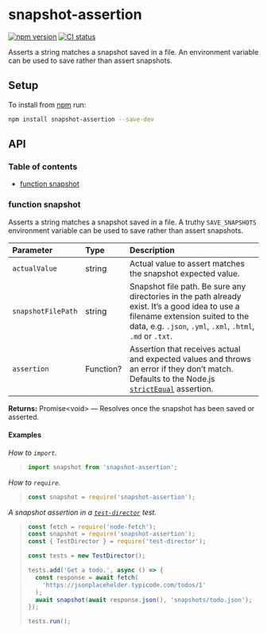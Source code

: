 # snapshot-assertion

[![npm version](https://badgen.net/npm/v/snapshot-assertion)](https://npm.im/snapshot-assertion) [![CI status](https://github.com/jaydenseric/snapshot-assertion/workflows/CI/badge.svg)](https://github.com/jaydenseric/snapshot-assertion/actions)

Asserts a string matches a snapshot saved in a file. An environment variable can be used to save rather than assert snapshots.

## Setup

To install from [npm](https://npmjs.com) run:

```sh
npm install snapshot-assertion --save-dev
```

## API

### Table of contents

- [function snapshot](#function-snapshot)

### function snapshot

Asserts a string matches a snapshot saved in a file. A truthy `SAVE_SNAPSHOTS` environment variable can be used to save rather than assert snapshots.

| Parameter | Type | Description |
| :-- | :-- | :-- |
| `actualValue` | string | Actual value to assert matches the snapshot expected value. |
| `snapshotFilePath` | string | Snapshot file path. Be sure any directories in the path already exist. It’s a good idea to use a filename extension suited to the data, e.g. `.json`, `.yml`, `.xml`, `.html`, `.md` or `.txt`. |
| `assertion` | Function? | Assertion that receives actual and expected values and throws an error if they don’t match. Defaults to the Node.js [`strictEqual`](https://nodejs.org/api/assert.html#assert_assert_strictequal_actual_expected_message) assertion. |

**Returns:** Promise&lt;void> — Resolves once the snapshot has been saved or asserted.

#### Examples

_How to `import`._

> ```js
> import snapshot from 'snapshot-assertion';
> ```

_How to `require`._

> ```js
> const snapshot = require('snapshot-assertion');
> ```

_A snapshot assertion in a [`test-director`](https://npm.im/test-director) test._

> ```js
> const fetch = require('node-fetch');
> const snapshot = require('snapshot-assertion');
> const { TestDirector } = require('test-director');
>
> const tests = new TestDirector();
>
> tests.add('Get a todo.', async () => {
>   const response = await fetch(
>     'https://jsonplaceholder.typicode.com/todos/1'
>   );
>   await snapshot(await response.json(), 'snapshots/todo.json');
> });
>
> tests.run();
> ```
